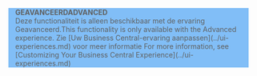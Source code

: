 <blockquote STYLE="background: #81BEF7;border-left:None"><span data-ttu-id="92ca8-101"><b>GEAVANCEERD</b></span><span class="sxs-lookup"><span data-stu-id="92ca8-101"><b>ADVANCED</b></span></span><br /><span data-ttu-id="92ca8-102">Deze functionaliteit is alleen beschikbaar met de ervaring Geavanceerd.</span><span class="sxs-lookup"><span data-stu-id="92ca8-102">This functionality is only available with the Advanced experience.</span></span> <span data-ttu-id="92ca8-103">Zie [Uw Business Central-ervaring aanpassen](../ui-experiences.md) voor meer informatie </span><span class="sxs-lookup"><span data-stu-id="92ca8-103">For more information, see [Customizing Your Business Central Experience](../ui-experiences.md) </span></span></blockquote>
